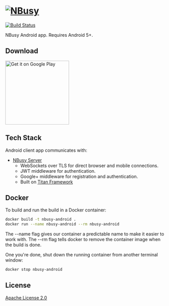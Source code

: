 # [![NBusy](http://soygul.com/nbusy/logo.png)](http://nbusy.com/)

[![Build Status](https://travis-ci.org/nbusy/nbusy-android.svg?branch=master)](https://travis-ci.org/nbusy/nbusy-android)

NBusy Android app. Requires Android 5+.

## Download

<a href="https://play.google.com/store/apps/details?id=com.nbusy.app"><img alt="Get it on Google Play" src="https://play.google.com/intl/en_us/badges/images/generic/en-play-badge.png" width="200px" /></a>

## Tech Stack

Android client app communicates with:

* [NBusy Server](https://github.com/nbusy/nbusy)
  * WebSockets over TLS for direct browser and mobile connections.
  * JWT middleware for authentication.
  * Google+ middleware for registration and authentication.
  * Built on [Titan Framework](https://github.com/titan-x)

## Docker

To build and run the build in a Docker container:

```bash
docker build -t nbusy-android .
docker run --name nbusy-android --rm nbusy-android
```

The --name flag gives our container a predictable name to make it easier to work with. The --rm flag tells docker to remove the container image when the build is done.

One you're done, shut down the running container from another terminal window:

```bash
docker stop nbusy-android
```

## License

[Apache License 2.0](LICENSE)
